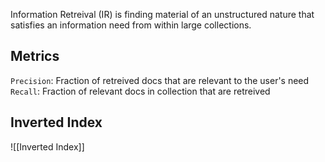 Information Retreival (IR) is finding material of an unstructured nature that satisfies an information need from within large collections.

## Metrics

`Precision`: Fraction of retreived docs that are relevant to the user's need
`Recall`: Fraction of relevant docs in collection that are retreived

## Inverted Index

![[Inverted Index]]


